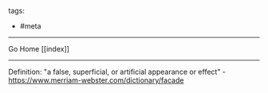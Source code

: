 tags:
- #meta
---

Go Home [[index]]

---

Definition: "a false, superficial, or artificial appearance or effect" - https://www.merriam-webster.com/dictionary/facade